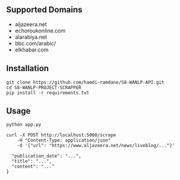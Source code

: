 ## Supported Domains

- aljazeera.net
- echoroukonline.com
- alarabiya.net
- bbc.com/arabic/
- elkhabar.com

## Installation

```
git clone https://github.com/hamdi-ramdane/S8-WANLP-API.git
cd S8-WANLP-PROJECT-SCRAPPER
pip install -r requirements.txt
```

## Usage

```
python app.py
```

```
curl -X POST http://localhost:5000/scrape
    -H "Content-Type: application/json"
    -d '{"url": "https://www.aljazeera.net/news/liveblog/..."}'
```

```{
  "publication_date": "...",
  "title": "...",
  "content": "..."
}
```
